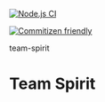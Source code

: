 [![Node.js CI](https://github.com/OurActivities/team-spirit/actions/workflows/publish.yml/badge.svg)](https://github.com/OurActivities/team-spirit/actions/workflows/publish.yml)

[![Commitizen friendly](https://img.shields.io/badge/commitizen-friendly-brightgreen.svg)](http://commitizen.github.io/cz-cli/)

team-spirit
# Team Spirit
